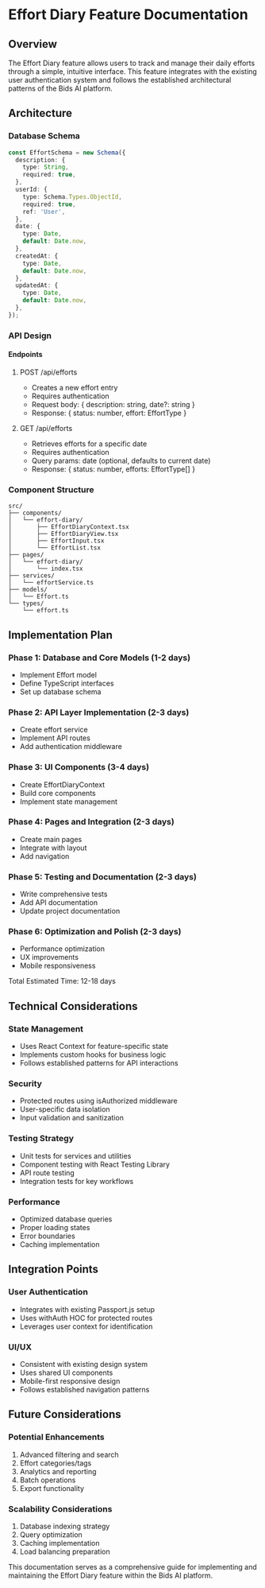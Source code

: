 # Effort Diary Feature Documentation

## Overview

The Effort Diary feature allows users to track and manage their daily efforts through a simple, intuitive interface. This feature integrates with the existing user authentication system and follows the established architectural patterns of the Bids AI platform.

## Architecture

### Database Schema

```typescript
const EffortSchema = new Schema({
  description: {
    type: String,
    required: true,
  },
  userId: {
    type: Schema.Types.ObjectId,
    required: true,
    ref: 'User',
  },
  date: {
    type: Date,
    default: Date.now,
  },
  createdAt: {
    type: Date,
    default: Date.now,
  },
  updatedAt: {
    type: Date,
    default: Date.now,
  },
});
```

### API Design

#### Endpoints

1. POST /api/efforts

   - Creates a new effort entry
   - Requires authentication
   - Request body: { description: string, date?: string }
   - Response: { status: number, effort: EffortType }

2. GET /api/efforts
   - Retrieves efforts for a specific date
   - Requires authentication
   - Query params: date (optional, defaults to current date)
   - Response: { status: number, efforts: EffortType[] }

### Component Structure

```
src/
├── components/
│   └── effort-diary/
│       ├── EffortDiaryContext.tsx
│       ├── EffortDiaryView.tsx
│       ├── EffortInput.tsx
│       └── EffortList.tsx
├── pages/
│   └── effort-diary/
│       └── index.tsx
├── services/
│   └── effortService.ts
├── models/
│   └── Effort.ts
└── types/
    └── effort.ts
```

## Implementation Plan

### Phase 1: Database and Core Models (1-2 days)

- Implement Effort model
- Define TypeScript interfaces
- Set up database schema

### Phase 2: API Layer Implementation (2-3 days)

- Create effort service
- Implement API routes
- Add authentication middleware

### Phase 3: UI Components (3-4 days)

- Create EffortDiaryContext
- Build core components
- Implement state management

### Phase 4: Pages and Integration (2-3 days)

- Create main pages
- Integrate with layout
- Add navigation

### Phase 5: Testing and Documentation (2-3 days)

- Write comprehensive tests
- Add API documentation
- Update project documentation

### Phase 6: Optimization and Polish (2-3 days)

- Performance optimization
- UX improvements
- Mobile responsiveness

Total Estimated Time: 12-18 days

## Technical Considerations

### State Management

- Uses React Context for feature-specific state
- Implements custom hooks for business logic
- Follows established patterns for API interactions

### Security

- Protected routes using isAuthorized middleware
- User-specific data isolation
- Input validation and sanitization

### Testing Strategy

- Unit tests for services and utilities
- Component testing with React Testing Library
- API route testing
- Integration tests for key workflows

### Performance

- Optimized database queries
- Proper loading states
- Error boundaries
- Caching implementation

## Integration Points

### User Authentication

- Integrates with existing Passport.js setup
- Uses withAuth HOC for protected routes
- Leverages user context for identification

### UI/UX

- Consistent with existing design system
- Uses shared UI components
- Mobile-first responsive design
- Follows established navigation patterns

## Future Considerations

### Potential Enhancements

1. Advanced filtering and search
2. Effort categories/tags
3. Analytics and reporting
4. Batch operations
5. Export functionality

### Scalability Considerations

1. Database indexing strategy
2. Query optimization
3. Caching implementation
4. Load balancing preparation

This documentation serves as a comprehensive guide for implementing and maintaining the Effort Diary feature within the Bids AI platform.
